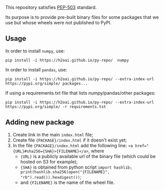 This repository satisfies [PEP-503](https://www.python.org/dev/peps/pep-0503/)
standard.

Its purpose is to provide pre-built binary files for some packages that we use 
but whose wheels were not published to PyPI.

## Usage ##

In order to install `numpy`, use:
```
pip install -i https://h2oai.github.io/py-repo/  numpy
```

In order to install `pandas`, use:
```
pip install -i https://h2oai.github.io/py-repo/ --extra-index-url https://pypi.org/simple/ packages...
```

If using a requirements.txt file that lists numpy/pandas/other packages:
```
pip install -i https://h2oai.github.io/py-repo/ --extra-index-url https://pypi.org/simple/ -r requirements.txt
```

## Adding new package ##

1. Create link in the main `index.html` file;
2. Create file `{PACKAGE}/index.html` if it doesn't exist yet;
3. In the file `{PACKAGE}/index.html` add the following line:
   `<a href="{URL}#sha256={SHA}>{FILENAME}</a>`, where
   - `{URL}` is a publicly available url of the binary file (which could be hosted on S3 for example);
   - `{SHA}` is obtained from python script 
     `import hashlib; print(hashlib.sha256(open("{FILENAME}", "rb").read()).hexdigest())`;
   - and `{FILENAME}` is the name of the wheel file.
